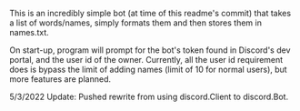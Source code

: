 This is an incredibly simple bot (at time of this readme's commit) that takes a list of words/names, simply formats
them and then stores them in names.txt.

On start-up, program will prompt for the bot's token found in Discord's dev portal, and the user id of the owner.
Currently, all the user id requirement does is bypass the limit of adding names (limit of 10 for normal users), but more
features are planned.

5/3/2022 Update: Pushed rewrite from using discord.Client to discord.Bot.
